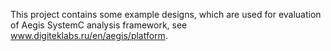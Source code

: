 This project contains some example designs, which are used for evaluation of Aegis SystemC analysis framework, see www.digiteklabs.ru/en/aegis/platform.